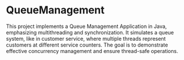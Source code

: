 # QueueManagement
This project implements a Queue Management Application in Java, emphasizing multithreading and synchronization. It simulates a queue system, like in customer service, where multiple threads represent customers at different service counters. The goal is to demonstrate effective concurrency management and ensure thread-safe operations.
